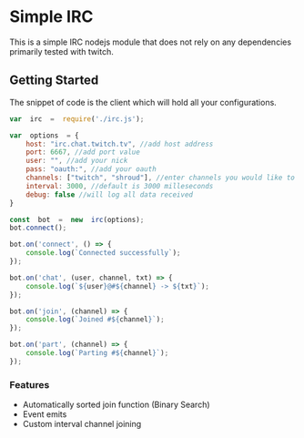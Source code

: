 # Simple IRC
This is a simple IRC nodejs module that does not rely on any dependencies primarily tested with twitch.

## Getting Started
The snippet of code is the client which will hold all your configurations.
```javascript
var  irc  =  require('./irc.js');

var  options  = {
	host: "irc.chat.twitch.tv", //add host address
	port: 6667, //add port value
	user: "", //add your nick
	pass: "oauth:", //add your oauth
	channels: ["twitch", "shroud"], //enter channels you would like to join
	interval: 3000, //default is 3000 milleseconds
	debug: false //will log all data received
}

const  bot  =  new  irc(options);
bot.connect();

bot.on('connect', () => {
	console.log(`Connected successfully`);
});

bot.on('chat', (user, channel, txt) => {
	console.log(`${user}@#${channel} -> ${txt}`);
});

bot.on('join', (channel) => {
	console.log(`Joined #${channel}`);
});

bot.on('part', (channel) => {
	console.log(`Parting #${channel}`);
});
```

### Features
- Automatically sorted join function (Binary Search)
- Event emits
- Custom interval channel joining
